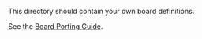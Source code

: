 This directory should contain your own board definitions.

See the [Board Porting Guide](https://docs.zephyrproject.org/latest/hardware/porting/board_porting.html).